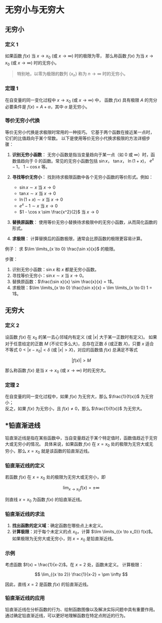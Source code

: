 # 无穷小与无穷大

## 无穷小

### 定义 1

如果函数 $f(x)$ 当 $x \rightarrow x_0$ (或 $x \rightarrow \infty$) 时的极限为零，
那么称函数 $f(x)$ 为当 $x \rightarrow x_0$ (或 $x \rightarrow \infty$) 时的无穷小。

> 特别地，以零为极限的数列 $\{x_n\}$ 称为 $n \rightarrow \infty$ 时的无穷小。

### 定理 1

在自变量的同一变化过程中 $x \rightarrow x_0$ (或 $x \rightarrow \infty$) 中，
函数 $f(x)$ 具有极限 $A$ 的充分必要条件是 $f(x) = A + \alpha$，其中 $\alpha$ 是无穷小。

### 等价无穷小代换

等价无穷小代换是求极限时常用的一种技巧。
它基于两个函数在接近某一点时，它们的比值趋向于某个常数。
以下是使用等价无穷小代换求极限的方法详细步骤：

1. **识别无穷小函数**：
   无穷小函数是指当变量趋向于某一点（如 $0$ 或 $\infty$）时，函数值趋向于 $0$ 的函数。常见的无穷小函数包括 $\sin x$， $\tan x$， $\ln(1+x)$， $e^x - 1$， $1 - \cos x$ 等。

2. **寻找等价无穷小**：
   找到待求极限函数中各个无穷小函数的等价形式。例如：
   - $\sin x \sim x$ 当 $x \to 0$
   - $\tan x \sim x$ 当 $x \to 0$
   - $\ln(1+x) \sim x$ 当 $x \to 0$
   - $e^x - 1 \sim x$ 当 $x \to 0$
   - $1 - \cos x \sim \frac{x^2}{2}$ 当 $x \to 0$

3. **替换原函数**：
   使用等价无穷小替换待求极限中的无穷小函数，从而简化函数的形式。

4. **求极限**：
   计算替换后的函数极限，通常会比原函数的极限更容易计算。

例子：
求 $\lim \limits_{x \to 0} \frac{\sin x}{x}$ 的极限。

步骤：
1. 识别无穷小函数：$\sin x$ 和 $x$ 都是无穷小函数。
2. 寻找等价无穷小：$\sin x \sim x$ 当 $x \to 0$。
3. 替换原函数：$\frac{\sin x}{x} \sim \frac{x}{x} = 1$。
4. 求极限：$\lim \limits_{x \to 0} \frac{\sin x}{x} = \lim \limits_{x \to 0} 1 = 1$。

## 无穷大

### 定义 2

设函数 $f(x)$ 在 $x_0$ 的某一去心邻域内有定义 (或 $|x|$ 大于某一正数时有定义)。
如果对于任意给定的正数 $M$ (不论它多么大)，总存在正数 $\delta$ (或正数 $X$)，只要 $x$ 适合不等式
$0 < |x - x_0| < \delta$ (或 $|x| > X$)，对应的函数值 $f(x)$ 总满足不等式

$$
|f(x)| > M
$$

那么称函数 $f(x)$ 是当 $x \rightarrow x_0$ (或 $x \rightarrow \infty$) 时的无穷大。

### 定理 2

在自变量的同一变化过程中，如果 $f(x)$ 为无穷大，那么 $\frac{1}{f(x)}$ 为无穷小；<br />
反之，如果 $f(x)$ 为无穷小，且 $f(x) \neq 0$，那么 $\frac{1}{f(x)}$ 为无穷大。

## *铅直渐进线

铅直渐近线是指在某些函数中，当自变量趋近于某个特定值时，函数值趋近于无穷大或无穷小的情况。
具体来说，如果函数 $f(x)$ 在 $x = x_0$ 处的极限为无穷大或无穷小，那么 $x = x_0$ 就是该函数的铅直渐近线。

### 铅直渐近线的定义

若函数 $f(x)$ 在 $x = x_0$ 处的极限为无穷大或无穷小，即

$$
\lim_{{x \to x_0}} f(x) = \pm \infty
$$

则直线 $x = x_0$ 为函数 $f(x)$ 的铅直渐近线。

### 铅直渐近线的求法

1. **找出函数的定义域**：确定函数在哪些点上未定义。
2. **计算极限**：对于每个未定义的点 $x_0$，计算 $\lim \limits_{{x \to x_0}} f(x)$。如果极限为无穷大或无穷小，则 $x = x_0$ 是铅直渐近线。

### 示例

考虑函数 $f(x) = \frac{1}{x-2}$。在 $x = 2$ 处，函数未定义。
计算极限：

$$
\lim_{{x \to 2}} \frac{1}{x-2} = \pm \infty
$$

因此，直线 $x = 2$ 是函数 $f(x)$ 的铅直渐近线。

### 铅直渐近线的应用

铅直渐近线在分析函数的行为、绘制函数图像以及解决实际问题中具有重要作用。
通过确定铅直渐近线，可以更好地理解函数在特定点附近的行为。
